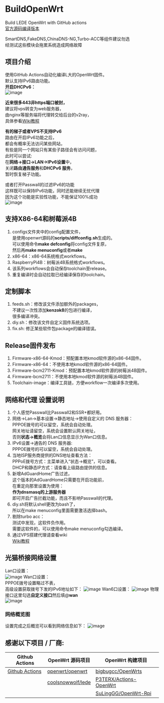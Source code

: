# BuildOpenWrt
Build LEDE OpenWrt with GitHub actions  
[官方源码编译版本](https://github.com/ecrasy/BuildOfficialOpenWrt)  

SmartDNS,FakeDNS,ChinaDNS-NG,Turbo-ACC等组件建议勿选  
经测试这些模块会拖累系统造成网络故障  

## 项目介绍
使用GitHub Actions自动化编译L大的OpenWrt固件。  
默认支持IPv6路由功能。  
**开启DHCPv6：**  
![image](https://github.com/ecrasy/BuildOpenWrt/blob/main/pics/DHCPv6.jpg)  

**近来很多443非https端口被封，**  
建议将vps转变为web服务器，  
由nginx等服务端将代理转交给后台的v2ray，  
具体参看[Wiki教程](https://github.com/ecrasy/BuildOpenwrt/wiki)  

**有的梯子或者VPS不支持IPv6**  
路由在开启IPv6功能之后，  
都会有概率无法访问某些网站，  
有些是同一个网站只有某些子路径会有访问问题，  
此时可以尝试:  
在**网络->接口->LAN->IPv6设置**中，  
关闭**路由通告服务**和**DHCPv6 服务**，  
暂时恢复梯子功能。  

或者打开Passwall的过滤IPv6的功能  
这样既可以保持IPv6功能，同时还能继续无忧代理  
因为这个功能是实验性功能，不能保证100%成功  
![image](https://github.com/ecrasy/BuildOpenWrt/blob/main/pics/dns.jpg)  

## 支持X86-64和树莓派4B
1. configs文件夹中的config配置文件，  
   是使用openwrt源码的**scripts/diffconfig.sh**生成的。  
   可以使用命令**make defconfig**将config文件复原，  
   然后再**make menuconfig**或者**make**  
2. x86-64：x86-64系统格式workflows。  
3. RaspberryPi4B：树莓派4B系统格式workflows。  
4. 该系列workflows会自动保存toolchain至release。  
5. 重复编译时会自动拉取已经编译保存的toolchain。  

## 定制脚本
1. feeds.sh：修改该文件添加额外的packages，  
   不建议一次性添加**kenzok8**的包进行编译，  
   很多编译冲突。 
2. diy.sh：修改该文件自定义固件系统选项。  
3. fix.sh: 修正某些软件包package的编译错误。  

## Release固件发布
1. Firmware-x86-64-Kmod：预配置本地kmod软件源的x86-64固件。  
2. Firmware-x86-64：不使用本地kmod软件源的x86-64固件。  
3. Firmware-bcm2711-Kmod：预配置本地kmod软件源的树莓派4B固件。  
4. Firmware-bcm2711：不使用本地kmod软件源的树莓派4B固件。  
5. Toolchain-image：编译工具链，方便workflow一次编译多次使用。  

## 网络和代理 设置说明
1. 个人感觉Passwall比Passwall2和SSR+都好用。    
2. 网络->Lan->基本设置->静态地址->使用自定义的 DNS 服务器：  
   PPPOE拨号的可以留空，系统会自动处理。  
   网关地址请留空，系统会设置默认网关地址，  
   否则**状态->概览**会将Lan口信息显示为Wan口信息。  
3. IPv6设置->通告的 DNS 服务器:  
   PPPOE拨号的可以留空，系统会自动处理。  
4. 当地ISP服务商提供的DNS地址查看方法：  
   PPPoE拨号方式：主菜单进入“状态->概览”，可以查看。  
   DHCP和静态IP方式：请查看上级路由提供的信息。  
5. 新增AdGuardHome广告过滤，  
   这个版本的AdGuardHome只需要在开启功能前，  
   在重定向那里设置为使用：  
   **作为dnsmasq的上游服务器**  
   即可开启广告拦截功能，而且不影响Passwall的代理。      
6. diy.sh将默认shell更改为bash了，  
   所以在make menuconfig里面需要激活选择bash。  
7. 剔除turbo acc：  
   测试中发现，这软件负作用。  
   需要这软件的，可以使用命令make menuconfig勾选编译。
8. 通过VPS搭建代理请查看wiki  
   [Wiki教程](https://github.com/ecrasy/BuildOpenwrt/wiki)  
   
## 光猫桥接网络设置
Lan口设置：  
![image](https://github.com/ecrasy/BuildOpenwrt/blob/main/pics/LAN.jpg)
Wan口设置：  
PPPOE拨号设置略过不表，  
高级设置获取拨号下发的IPv6地址如下：
![image](https://github.com/ecrasy/BuildOpenwrt/blob/main/pics/WAN.jpg)
Wan6口设置：
![image](https://github.com/ecrasy/BuildOpenwrt/blob/main/pics/WAN6-1.jpg)
物理接口这里勾选**自定义接口**然后填\@**wan**  
![image](https://github.com/ecrasy/BuildOpenwrt/blob/main/pics/WAN6-2.jpg)
  
### 网络概览图
设置完成之后概览可以看到网络信息如下：
![image](https://github.com/ecrasy/BuildOpenwrt/blob/main/pics/network_info.jpg)


## 感谢以下项目 / 厂商:

| Github Actions                                        | OpenWrt 源码项目                                             | OpenWrt 构建项目                                             | 
| ----------------------------------------------------- | ------------------------------------------------------------ | ------------------------------------------------------------ | 
| [Github Actions](https://github.com/features/actions) | [openwrt/openwrt](https://github.com/openwrt/openwrt/)       | [bigbugcc/OpenWrts](https://github.com/bigbugcc/OpenWrts) | 
|                                                       | [coolsnowwolf/lede](https://github.com/coolsnowwolf/lede)    | [P3TERX/Actions-OpenWrt](https://github.com/P3TERX/Actions-OpenWrt) | 
|                                                       |                                                              | [SuLingGG/OpenWrt-Rpi](https://github.com/SuLingGG/OpenWrt-Rpi) | 

